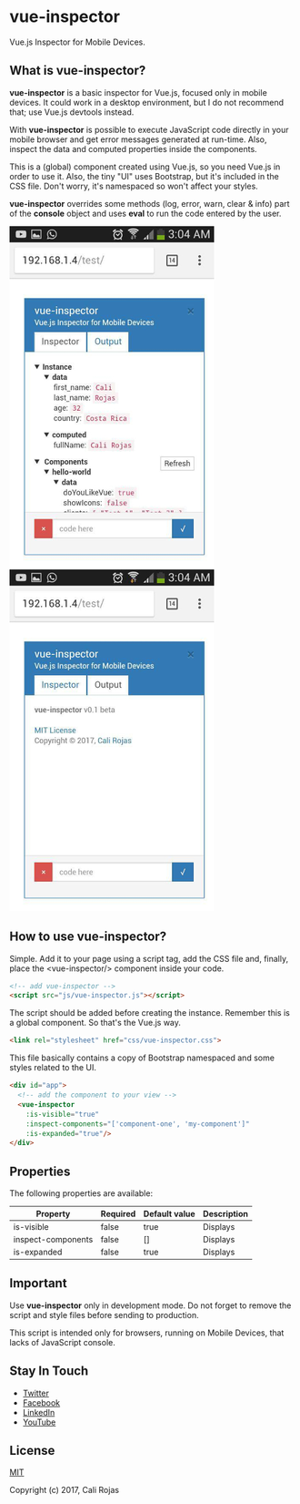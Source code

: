 # vue-inspector
Vue.js Inspector for Mobile Devices.

## What is vue-inspector?
**vue-inspector** is a basic inspector for Vue.js, focused only in mobile devices. It could work in a desktop environment, but I do not recommend that; use Vue.js devtools instead.

With **vue-inspector** is possible to execute JavaScript code directly in your mobile browser and get error messages generated at run-time. Also, inspect the data and computed properties inside the components.

This is a (global) component created using Vue.js, so you need Vue.js in order to use it. Also, the tiny "UI" uses Bootstrap, but it's included in the CSS file. Don't worry, it's namespaced so won't affect your styles.

**vue-inspector** overrides some methods (log, error, warn, clear & info) part of the **console** object and uses **eval** to run the code entered by the user.

![](/images/vue-inspector-1.jpg)
![](/images/vue-inspector-2.jpg)

## How to use vue-inspector?
Simple. Add it to your page using a script tag, add the CSS file and, finally, place the &lt;vue-inspector/&gt; component inside your code.

```html
<!-- add vue-inspector -->
<script src="js/vue-inspector.js"></script>
```
The script should be added before creating the instance. Remember this is a global component. So that's the Vue.js way.

```html
<link rel="stylesheet" href="css/vue-inspector.css">
```
This file basically contains a copy of Bootstrap namespaced and some styles related to the UI.

```html
<div id="app">
  <!-- add the component to your view -->
  <vue-inspector
    :is-visible="true"
    :inspect-components="['component-one', 'my-component']"
    :is-expanded="true"/>
</div>
```
## Properties
The following properties are available:

|Property|Required|Default value|Description|
|--------|--------|-------------|-----------|
|is-visible|false|true|Displays|
|inspect-components|false|[]|Displays|
|is-expanded|false|true|Displays|

## Important
Use **vue-inspector** only in development mode. Do not forget to remove the script and style files before sending to production.

This script is intended only for browsers, running on Mobile Devices, that lacks of JavaScript console.

## Stay In Touch

- [Twitter](https://twitter.com/calirojas506)
- [Facebook](https://www.facebook.com/calirojas506)
- [LinkedIn](https://www.linkedin.com/in/cali-rojas-17403334/)
- [YouTube](https://youtube.com/calirojas506)


## License
[MIT](http://opensource.org/licenses/MIT)

Copyright (c) 2017, Cali Rojas